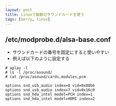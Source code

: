 ```yaml
---
layout: post
title: Linuxで複数のサウンドカードを使う
tags: [berry, linux]
---
```


## /etc/modprobe.d/alsa-base.conf

- サウンドカードの番号を固定にすると使いやすい
- 例えば以下のように設定する

```
# aplay -l
# ls -l /proc/asound/
# cat /proc/asound/cards,modules,pcm

options snd_usb_audio index=0 vid=0x08bb
options snd_usb_audio index=7 vid=0x16c0
options snd_hda_intel model=PCH index=1
options snd_hda_intel model=HDMI index=2
```
